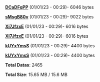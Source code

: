 [**DCaDFqPP**](/data/DCaDFqPP.txt) (01/01/23 - 00:29)- 6046 bytes

[**sMsgB80v**](/data/sMsgB80v.txt) (01/01/23 - 00:29)- 9022 bytes

[**Xi7JfzxE**](/data/Xi7JfzxE.txt) (01/01/23 - 00:29)- 6016 bytes

[**Xi7JfzxE**](/data/Xi7JfzxE.txt) (01/01/23 - 00:29)- 6016 bytes

[**kUYxYmsS**](/data/kUYxYmsS.txt) (01/01/23 - 00:29)- 4400 bytes

[**kUYxYmsS**](/data/kUYxYmsS.txt) (01/01/23 - 00:29)- 4400 bytes

**Total Datas**: 2465

**Total Size**: 15.65 MB / 15.6 MB